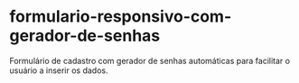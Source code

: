 # formulario-responsivo-com-gerador-de-senhas

Formulário de cadastro com gerador de senhas automáticas para facilitar o usuário a inserir os dados.
